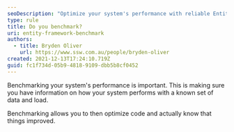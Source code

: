 ```yaml
---
seoDescription: "Optimize your system's performance with reliable Entity Framework benchmarking, ensuring accurate insights for code optimization and improved application speed."
type: rule
title: Do you benchmark?
uri: entity-framework-benchmark
authors:
  - title: Bryden Oliver
    url: https://www.ssw.com.au/people/bryden-oliver
created: 2021-12-13T17:24:10.719Z
guid: fc1f734d-05b9-4818-9109-dbb5b8cf0452
---
```

Benchmarking your system's performance is important. This is making sure you have information on how your system performs with a known set of data and load.

<!--endintro-->

Benchmarking allows you to then optimize code and actually know that things improved.
